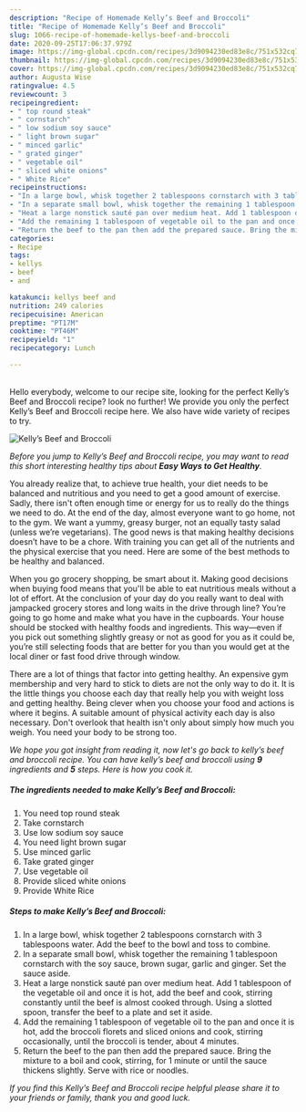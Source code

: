 ```yaml
---
description: "Recipe of Homemade Kelly’s Beef and Broccoli"
title: "Recipe of Homemade Kelly’s Beef and Broccoli"
slug: 1066-recipe-of-homemade-kellys-beef-and-broccoli
date: 2020-09-25T17:06:37.979Z
image: https://img-global.cpcdn.com/recipes/3d9094230ed83e8c/751x532cq70/kellys-beef-and-broccoli-recipe-main-photo.jpg
thumbnail: https://img-global.cpcdn.com/recipes/3d9094230ed83e8c/751x532cq70/kellys-beef-and-broccoli-recipe-main-photo.jpg
cover: https://img-global.cpcdn.com/recipes/3d9094230ed83e8c/751x532cq70/kellys-beef-and-broccoli-recipe-main-photo.jpg
author: Augusta Wise
ratingvalue: 4.5
reviewcount: 3
recipeingredient:
- " top round steak"
- " cornstarch"
- " low sodium soy sauce"
- " light brown sugar"
- " minced garlic"
- " grated ginger"
- " vegetable oil"
- " sliced white onions"
- " White Rice"
recipeinstructions:
- "In a large bowl, whisk together 2 tablespoons cornstarch with 3 tablespoons water. Add the beef to the bowl and toss to combine."
- "In a separate small bowl, whisk together the remaining 1 tablespoon cornstarch with the soy sauce, brown sugar, garlic and ginger. Set the sauce aside."
- "Heat a large nonstick sauté pan over medium heat. Add 1 tablespoon of the vegetable oil and once it is hot, add the beef and cook, stirring constantly until the beef is almost cooked through. Using a slotted spoon, transfer the beef to a plate and set it aside."
- "Add the remaining 1 tablespoon of vegetable oil to the pan and once it is hot, add the broccoli florets and sliced onions and cook, stirring occasionally, until the broccoli is tender, about 4 minutes."
- "Return the beef to the pan then add the prepared sauce. Bring the mixture to a boil and cook, stirring, for 1 minute or until the sauce thickens slightly. Serve with rice or noodles."
categories:
- Recipe
tags:
- kellys
- beef
- and

katakunci: kellys beef and 
nutrition: 249 calories
recipecuisine: American
preptime: "PT17M"
cooktime: "PT46M"
recipeyield: "1"
recipecategory: Lunch

---
```

<br>
Hello everybody, welcome to our recipe site, looking for the perfect Kelly’s Beef and Broccoli recipe? look no further! We provide you only the perfect Kelly’s Beef and Broccoli recipe here. We also have wide variety of recipes to try.
<br>


![Kelly’s Beef and Broccoli](https://img-global.cpcdn.com/recipes/3d9094230ed83e8c/751x532cq70/kellys-beef-and-broccoli-recipe-main-photo.jpg)

<i>Before you jump to Kelly’s Beef and Broccoli recipe, you may want to read this short interesting healthy tips about <strong>Easy Ways to Get Healthy</strong>.</i>

You already realize that, to achieve true health, your diet needs to be balanced and nutritious and you need to get a good amount of exercise. Sadly, there isn't often enough time or energy for us to really do the things we need to do. At the end of the day, almost everyone want to go home, not to the gym. We want a yummy, greasy burger, not an equally tasty salad (unless we’re vegetarians). The good news is that making healthy decisions doesn’t have to be a chore. With training you can get all of the nutrients and the physical exercise that you need. Here are some of the best methods to be healthy and balanced.

When you go grocery shopping, be smart about it. Making good decisions when buying food means that you'll be able to eat nutritious meals without a lot of effort. At the conclusion of your day do you really want to deal with jampacked grocery stores and long waits in the drive through line? You’re going to go home and make what you have in the cupboards. Your house should be stocked with healthy foods and ingredients. This way—even if you pick out something slightly greasy or not as good for you as it could be, you’re still selecting foods that are better for you than you would get at the local diner or fast food drive through window.

There are a lot of things that factor into getting healthy. An expensive gym membership and very hard to stick to diets are not the only way to do it. It is the little things you choose each day that really help you with weight loss and getting healthy. Being clever when you choose your food and actions is where it begins. A suitable amount of physical activity each day is also necessary. Don't overlook that health isn't only about simply how much you weigh. You need your body to be strong too. 


<i>We hope you got insight from reading it, now let's go back to kelly’s beef and broccoli recipe. You can have kelly’s beef and broccoli using <strong>9</strong> ingredients and <strong>5</strong> steps. Here is how you cook it.
</i>

##### The ingredients needed to make Kelly’s Beef and Broccoli:

1. You need  top round steak
1. Take  cornstarch
1. Use  low sodium soy sauce
1. You need  light brown sugar
1. Use  minced garlic
1. Take  grated ginger
1. Use  vegetable oil
1. Provide  sliced white onions
1. Provide  White Rice


##### Steps to make Kelly’s Beef and Broccoli:

1. In a large bowl, whisk together 2 tablespoons cornstarch with 3 tablespoons water. Add the beef to the bowl and toss to combine.
1. In a separate small bowl, whisk together the remaining 1 tablespoon cornstarch with the soy sauce, brown sugar, garlic and ginger. Set the sauce aside.
1. Heat a large nonstick sauté pan over medium heat. Add 1 tablespoon of the vegetable oil and once it is hot, add the beef and cook, stirring constantly until the beef is almost cooked through. Using a slotted spoon, transfer the beef to a plate and set it aside.
1. Add the remaining 1 tablespoon of vegetable oil to the pan and once it is hot, add the broccoli florets and sliced onions and cook, stirring occasionally, until the broccoli is tender, about 4 minutes.
1. Return the beef to the pan then add the prepared sauce. Bring the mixture to a boil and cook, stirring, for 1 minute or until the sauce thickens slightly. Serve with rice or noodles.


<i>If you find this Kelly’s Beef and Broccoli recipe helpful please share it to your friends or family, thank you and good luck.</i>
